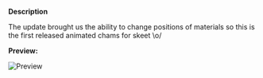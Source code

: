 **Description**

The update brought us the ability to change positions of materials so this is the first released animated chams for skeet \o/

**Preview:**

![Preview](https://cdn.discordapp.com/attachments/779471989521383475/910532877677133894/chams.gif)
